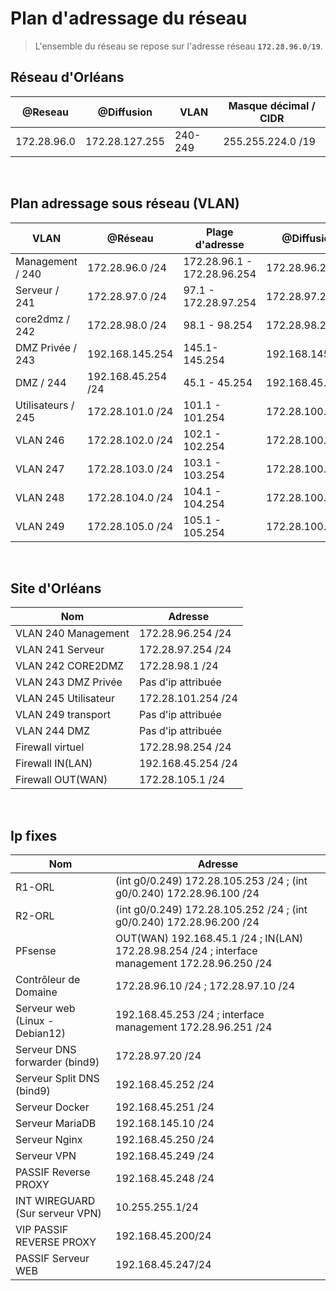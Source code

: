 # Plan d'adressage du réseau 

>L'ensemble du réseau se repose sur l'adresse réseau **`172.28.96.0/19`**.

## Réseau d'Orléans

| @Reseau | @Diffusion | VLAN| Masque décimal  / CIDR |
|---------|------------|-----|------------------------|
|  172.28.96.0  |  172.28.127.255   | 240-249| 255.255.224.0 /19 |

</br>

## Plan adressage sous réseau (VLAN)

| VLAN | @Réseau | Plage d'adresse | @Diffusion|
|-----------|---------|-----------------|-----------|
|Management / 240|172.28.96.0 /24| 172.28.96.1 - 172.28.96.254 | 172.28.96.255|
|  Serveur / 241 | 172.28.97.0 /24| 97.1 - 172.28.97.254 |172.28.97.255|
|  core2dmz / 242 |  172.28.98.0 /24 | 98.1 - 98.254 |172.28.98.255|
|   DMZ Privée / 243 | 192.168.145.254|  145.1-145.254| 192.168.145.255 |
|  DMZ / 244 | 192.168.45.254 /24 | 45.1 - 45.254 | 192.168.45.255 |
|  Utilisateurs / 245 | 172.28.101.0 /24 | 101.1 - 101.254 | 172.28.100.255 |
|  VLAN 246 | 172.28.102.0 /24 | 102.1 - 102.254 | 172.28.100.255 |
|  VLAN 247 | 172.28.103.0 /24 | 103.1 - 103.254 | 172.28.100.255 |
|  VLAN 248| 172.28.104.0 /24 | 104.1 - 104.254 | 172.28.100.255 |
|  VLAN 249 | 172.28.105.0 /24 | 105.1 - 105.254 | 172.28.100.255 |

</br>

## Site d'Orléans
| Nom | Adresse | 
|-----------|---------|
|VLAN 240 Management  |172.28.96.254 /24|
|VLAN 241 Serveur     |172.28.97.254 /24|
|VLAN 242 CORE2DMZ    |172.28.98.1 /24|
|VLAN 243 DMZ Privée     |Pas d'ip attribuée|
|VLAN 245 Utilisateur |172.28.101.254 /24|
|VLAN 249 transport   |Pas d'ip attribuée |
|VLAN 244 DMZ         |Pas d'ip attribuée |
|Firewall virtuel     |172.28.98.254 /24|
|Firewall IN(LAN)     |192.168.45.254 /24|
|Firewall OUT(WAN)    |172.28.105.1 /24|

</br>

## Ip fixes
| Nom | Adresse | 
|-----------|---------|
|R1-ORL                |(int g0/0.249) 172.28.105.253 /24 ; (int g0/0.240) 172.28.96.100 /24|
|R2-ORL                |(int g0/0.249) 172.28.105.252 /24 ; (int g0/0.240) 172.28.96.200 /24|
|PFsense               |OUT(WAN) 192.168.45.1 /24  ;  IN(LAN) 172.28.98.254 /24 ; interface management 172.28.96.250 /24|
|Contrôleur de Domaine |172.28.96.10 /24  ; 172.28.97.10 /24|
|Serveur web (Linux - Debian12)|192.168.45.253 /24 ; interface management 172.28.96.251 /24|
|Serveur DNS forwarder (bind9)|172.28.97.20 /24|
|Serveur Split DNS (bind9)|192.168.45.252 /24|
|Serveur Docker|192.168.45.251 /24|
|Serveur MariaDB|192.168.145.10 /24|
|Serveur Nginx|192.168.45.250 /24|
|Serveur VPN|192.168.45.249 /24|
|PASSIF Reverse PROXY|192.168.45.248 /24|
|INT WIREGUARD (Sur serveur VPN)|10.255.255.1/24|
|VIP PASSIF REVERSE PROXY|192.168.45.200/24|
|PASSIF Serveur WEB|192.168.45.247/24|






